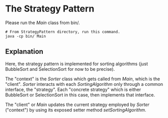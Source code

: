 # The Strategy Pattern

Please run the *Main* class from bin/.

```
# From StrategyPattern directory, run this command. 
java -cp bin/ Main
```

## Explanation

Here, the strategy pattern is implemented for sorting algorithms (just BubbleSort and SelectionSort for now to be precise).

The "context" is the *Sorter* class which gets called from *Main*, which is the "client".
*Sorter* interacts with each *SortingAlgorithm* only through a common interface, the "strategy".
Each "concrete strategy" which is either BubbleSort or SelectionSort in this case, then implements that interface.

The "client" or *Main* updates the current strategy employed by *Sorter* ("context") by using its exposed setter method *setSortingAlgorithm*.
